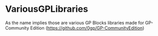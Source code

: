 # VariousGPLibraries

As the name implies those are various GP Blocks libraries made for GP-Community Edition (https://github.com/0gp/GP-CommunityEdition)

